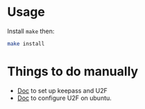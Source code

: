# Usage

Install `make` then:

```bash
make install
```

# Things to do manually 

- [Doc](http://richardbenjaminrush.com/keechallenge/) to set up keepass and U2F
- [Doc](https://support.yubico.com/support/solutions/articles/15000011356-ubuntu-linux-login-guide-u2f) to configure U2F on ubuntu.
